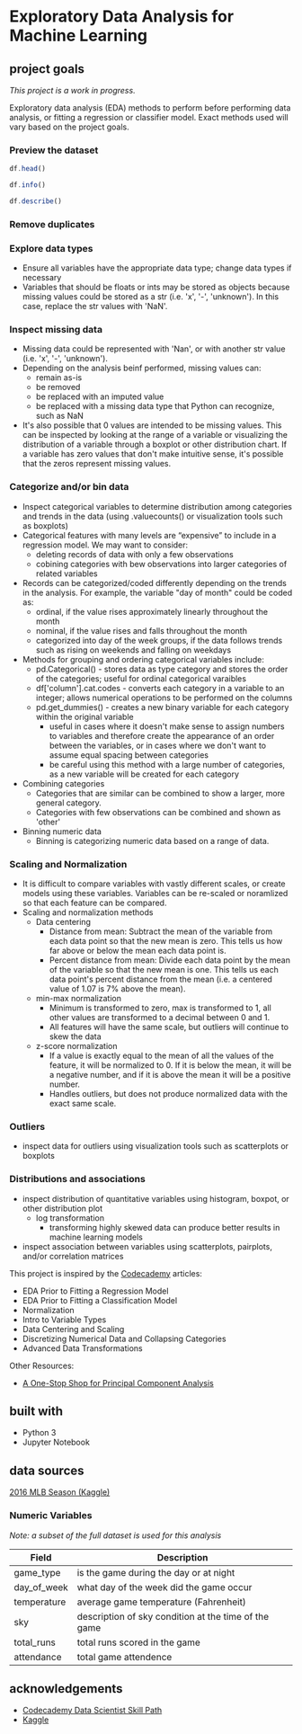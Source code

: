 # Exploratory Data Analysis for Machine Learning
## project goals
*This project is a work in progress.*

Exploratory data analysis (EDA) methods to perform before performing data analysis, or fitting a regression or classifier model. Exact methods used will vary based on the project goals.

### Preview the dataset
```javascript
df.head()
```
```javascript
df.info()
```
```javascript
df.describe()
```
### Remove duplicates
### Explore data types
  * Ensure all variables have the appropriate data type; change data types if necessary
  * Variables that should be floats or ints may be stored as objects because missing values could be stored as a str (i.e. 'x', '-', 'unknown'). In this case, replace the str values with 'NaN'.
### Inspect missing data
  * Missing data could be represented with 'Nan', or with another str value (i.e. 'x', '-', 'unknown'). 
  * Depending on the analysis beinf performed, missing values can:
    * remain as-is
    * be removed
    * be replaced with an imputed value
    * be replaced with a missing data type that Python can recognize, such as NaN
  * It's also possible that 0 values are intended to be missing values. This can be inspected by looking at the range of a variable or visualizing the distribution of a variable through a boxplot or other distribution chart. If a variable has zero values that don't make intuitive sense, it's possible that the zeros represent missing values.
### Categorize and/or bin data
  * Inspect categorical variables to determine distribution among categories and trends in the data (using .valuecounts() or visualization tools such as boxplots)
  * Categorical features with many levels are “expensive” to include in a regression model. We may want to consider:
    * deleting records of data with only a few observations
    * cobining categories with bew observations into larger categories of related variables
  * Records can be categorized/coded differently depending on the trends in the analysis. For example, the variable "day of month" could be coded as:
    * ordinal, if the value rises approximately linearly throughout the month
    * nominal, if the value rises and falls throughout the month
    * categorized into day of the week groups, if the data follows trends such as rising on weekends and falling on weekdays
  * Methods for grouping and ordering categorical variables include:
    * pd.Categorical() - stores data as type category and stores the order of the categories; useful for ordinal categorical varaibles
    * df['column'].cat.codes - converts each category in a variable to an integer; allows numerical operations to be performed on the columns
    * pd.get_dummies() - creates a new binary variable for each category within the original variable
      * useful in cases where it doesn't make sense to assign numbers to variables and therefore create the appearance of an order between the variables, or in cases where we don't want to assume equal spacing between categories
      * be careful using this method with a large number of categories, as a new variable will be created for each category
* Combining categories
  * Categories that are similar can be combined to show a larger, more general category.
  * Categories with few observations can be combined and shown as 'other'
* Binning numeric data
  * Binning is categorizing numeric data based on a range of data.  
### Scaling and Normalization
  * It is difficult to compare variables with vastly different scales, or create models using these variables. Variables can be re-scaled or noramlized so that each feature can be compared.
  * Scaling and normalization methods
    * Data centering
      * Distance from mean: Subtract the mean of the variable from each data point so that the new mean is zero. This tells us how far above or below the mean each data point is.
      * Percent distance from mean: Divide each data point by the mean of the variable so that the new mean is one. This tells us each data point's percent distance from the mean (i.e. a centered value of 1.07 is 7% above the mean).
    * min-max normalization
      * Minimum is transformed to zero, max is transformed to 1, all other values are transformed to a decimal between 0 and 1.
      * All features will have the same scale, but outliers will continue to skew the data
    * z-score normalization
      * If a value is exactly equal to the mean of all the values of the feature, it will be normalized to 0. If it is below the mean, it will be a negative number, and if it is above the mean it will be a positive number. 
      * Handles outliers, but does not produce normalized data with the exact same scale. 
### Outliers
  * inspect data for outliers using visualization tools such as scatterplots or boxplots
### Distributions and associations
  * inspect distribution of quantitative variables using histogram, boxpot, or other distribution plot
    * log transformation
      * transforming highly skewed data can produce better results in machine learning models  
  * inspect association between variables using scatterplots, pairplots, and/or correlation matrices                       

This project is inspired by the [Codecademy](https://www.codecademy.com/learn) articles:
* EDA Prior to Fitting a Regression Model
* EDA Prior to Fitting a Classification Model
* Normalization
* Intro to Variable Types
* Data Centering and Scaling
* Discretizing Numerical Data and Collapsing Categories
* Advanced Data Transformations

Other Resources:
* [A One-Stop Shop for Principal Component Analysis](https://towardsdatascience.com/a-one-stop-shop-for-principal-component-analysis-5582fb7e0a9c)

## built with
* Python 3
* Jupyter Notebook

## data sources
[2016 MLB Season (Kaggle)](https://www.kaggle.com/cyaris/2016-mlb-season)

### Numeric Variables
*Note: a subset of the full dataset is used for this analysis*

Field | Description
------------ | -------------
game_type | is the game during the day or at night
day_of_week | what day of the week did the game occur
temperature | average game temperature (Fahrenheit)
sky | description of sky condition at the time of the game
total_runs | total runs scored in the game
attendance | total game attendence
## acknowledgements
* [Codecademy Data Scientist Skill Path](https://www.codecademy.com/learn)
* [Kaggle](https://www.kaggle.com/cyaris/2016-mlb-season)
